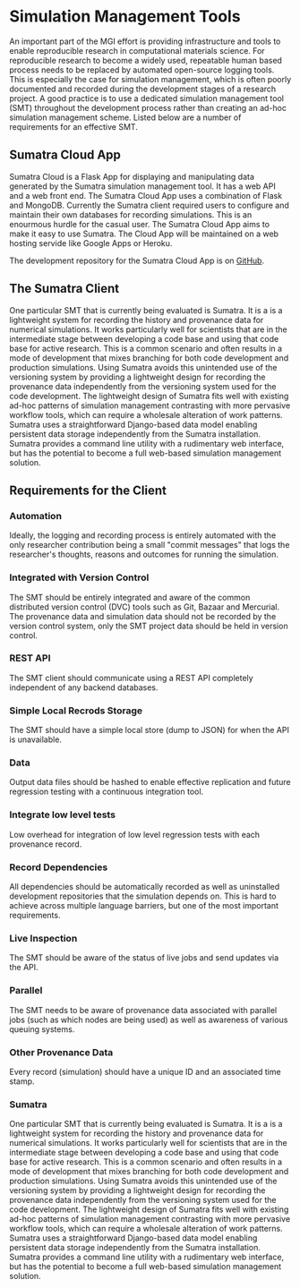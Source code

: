 # Simulation Management Tools

An important part of the MGI effort is providing infrastructure and
tools to enable reproducible research in computational materials
science. For reproducible research to become a widely used, repeatable
human based process needs to be replaced by automated open-source
logging tools. This is especially the case for simulation management,
which is often poorly documented and recorded during the development
stages of a research project. A good practice is to use a dedicated
simulation management tool (SMT) throughout the development process
rather than creating an ad-hoc simulation management scheme. Listed
below are a number of requirements for an effective SMT.

## Sumatra Cloud App

Sumatra Cloud is a Flask App for displaying and manipulating data
generated by the Sumatra simulation management tool. It has a web API
and a web front end. The Sumatra Cloud App uses a combination of Flask
and MongoDB. Currently the Sumatra client required users to configure
and maintain their own databases for recording simulations. This is an
enourmous hurdle for the casual user. The Sumatra Cloud App aims to
make it easy to use Sumatra. The Cloud App will be maintained on a web
hosting servide like Google Apps or Heroku.

The development repository for the Sumatra Cloud App is on
[GitHub](https://github.com/materialsinnovation/sumatra-cloud).

## The Sumatra Client

One particular SMT that is currently being evaluated is Sumatra. It is
a is a lightweight system for recording the history and provenance
data for numerical simulations. It works particularly well for
scientists that are in the intermediate stage between developing a
code base and using that code base for active research. This is a
common scenario and often results in a mode of development that mixes
branching for both code development and production simulations. Using
Sumatra avoids this unintended use of the versioning system by
providing a lightweight design for recording the provenance data
independently from the versioning system used for the code
development. The lightweight design of Sumatra fits well with existing
ad-hoc patterns of simulation management contrasting with more
pervasive workflow tools, which can require a wholesale alteration of
work patterns. Sumatra uses a straightforward Django-based data model
enabling persistent data storage independently from the Sumatra
installation. Sumatra provides a command line utility with a
rudimentary web interface, but has the potential to become a full
web-based simulation management solution.

## Requirements for the Client

### Automation

Ideally, the logging and recording process is entirely automated with
the only researcher contribution being a small "commit messages" that
logs the researcher's thoughts, reasons and outcomes for running the
simulation.

### Integrated with Version Control

The SMT should be entirely integrated and aware of the common
distributed version control (DVC) tools such as Git, Bazaar and
Mercurial. The provenance data and simulation data should not be
recorded by the version control system, only the SMT project data
should be held in version control.

### REST API

The SMT client should communicate using a REST API completely
independent of any backend databases.

### Simple Local Recrods Storage

The SMT should have a simple local store (dump to JSON) for when the
API is unavailable.

### Data

Output data files should be hashed to enable effective replication and
future regression testing with a continuous integration tool.

### Integrate low level tests

Low overhead for integration of low level regression tests with each
provenance record.

### Record Dependencies

All dependencies should be automatically recorded as well as
uninstalled development repositories that the simulation depends
on. This is hard to achieve across multiple language barriers, but one
of the most important requirements.

### Live Inspection

The SMT should be aware of the status of live jobs and send updates
via the API.

### Parallel

The SMT needs to be aware of provenance data associated with parallel
jobs (such as which nodes are being used) as well as awareness of
various queuing systems.

### Other Provenance Data

Every record (simulation) should have a unique ID and an associated time stamp.

### Sumatra

One particular SMT that is currently being evaluated is Sumatra. It is
a is a lightweight system for recording the history and provenance
data for numerical simulations. It works particularly well for
scientists that are in the intermediate stage between developing a
code base and using that code base for active research. This is a
common scenario and often results in a mode of development that mixes
branching for both code development and production simulations. Using
Sumatra avoids this unintended use of the versioning system by
providing a lightweight design for recording the provenance data
independently from the versioning system used for the code
development. The lightweight design of Sumatra fits well with existing
ad-hoc patterns of simulation management contrasting with more
pervasive workflow tools, which can require a wholesale alteration of
work patterns. Sumatra uses a straightforward Django-based data model
enabling persistent data storage independently from the Sumatra
installation. Sumatra provides a command line utility with a
rudimentary web interface, but has the potential to become a full
web-based simulation management solution.



